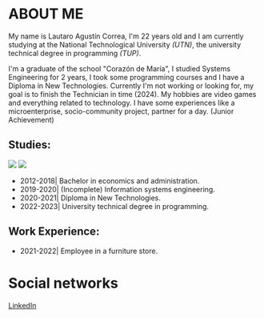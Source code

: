# ABOUT ME

My name is Lautaro Agustín Correa, I'm 22 years old and I am currently studying at the National Technological University *(UTN)*, the university technical degree in programming *(TUP)*.

I'm a graduate of the school "Corazón de María", I studied Systems Engineering for 2 years, I took some programming courses and I have a Diploma in New Technologies. Currently I'm not working or looking for, my goal is to finish the Technician in time (2024). My hobbies are video games and everything related to technology.
I have some experiences like a microenterprise, socio-community project, partner for a day. (Junior Achievement)

## Studies:
![](https://www.efundaap.com/wp-content/uploads/2020/02/Logo-UTN-FRC.png) ![](https://www.estadiosdeargentina.com.ar/wp-content/uploads/2015/12/colegio-corazon-maria.png)

* 2012-2018| Bachelor in economics and administration.
* 2019-2020| (Incomplete) Information systems engineering.
* 2020-2021| Diploma in New Technologies.
* 2022-2023| University technical degree in programming.

## Work Experience:

* 2021-2022| Employee in a furniture store.

# Social networks
[LinkedIn](https://www.linkedin.com/in/lautarocorrea01/)

